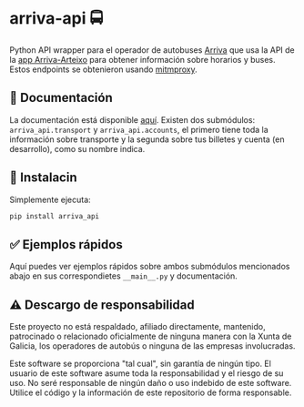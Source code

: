 # arriva-api 🚍

Python API wrapper para el operador de autobuses [Arriva](https://www.arriva.es/galicia) que usa la API de la
[app Arriva-Arteixo](https://play.google.com/store/apps/details?id=gal.arriva.concelloarteixo.app) para
obtener información sobre horarios y buses. Estos endpoints se obtenieron usando [mitmproxy](https://mitmproxy.org/).

## 📜 Documentación

La documentación está disponible [aquí](https://tpgalicia.github.io/autonomic/operator/arriva/). Existen dos submódulos: `arriva_api.transport` y `arriva_api.accounts`, el primero tiene toda la información sobre transporte y la segunda sobre tus billetes y cuenta (en desarrollo), como su nombre indica.

## 🔧 Instalacin

Simplemente ejecuta:

``` bash
pip install arriva_api
```

## ✅ Ejemplos rápidos

Aquí puedes ver ejemplos rápidos sobre ambos submódulos mencionados abajo en sus correspondietes `__main__.py` y documentación.

## ⚠️ Descargo de responsabilidad

Este proyecto no está respaldado, afiliado directamente, mantenido, patrocinado o relacionado oficialmente de ninguna manera con la Xunta de Galicia, los operadores de autobús o ninguna de las empresas involucradas.

Este software se proporciona "tal cual", sin garantía de ningún tipo. El usuario de este software asume toda la responsabilidad y el riesgo de su uso. No seré responsable de ningún daño o uso indebido de este software. Utilice el código y la información de este repositorio de forma responsable.
